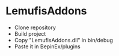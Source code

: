 # LemufisAddons
 
- Clone repository
- Build project
- Copy "LemufisAddons.dll" in bin/debug
- Paste it in BepinEx/plugins
